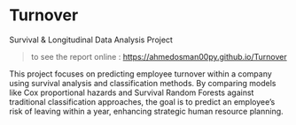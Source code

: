 # Turnover
Survival &amp; Longitudinal Data Analysis Project

> to see the report online : https://ahmedosman00py.github.io/Turnover

This project focuses on predicting employee turnover within a company using survival analysis and classification methods. By comparing models like Cox proportional hazards and Survival Random Forests against traditional classification approaches, the goal is to predict an employee’s risk of leaving within a year, enhancing strategic human resource planning.
